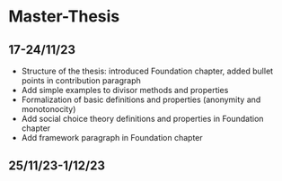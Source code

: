 # Master-Thesis

## 17-24/11/23
- Structure of the thesis: introduced Foundation chapter, added bullet points in contribution paragraph
- Add simple examples to divisor methods and properties
- Formalization of basic definitions and properties (anonymity and monotonocity)
- Add social choice theory definitions and properties in Foundation chapter
- Add framework paragraph in Foundation chapter 

## 25/11/23-1/12/23
